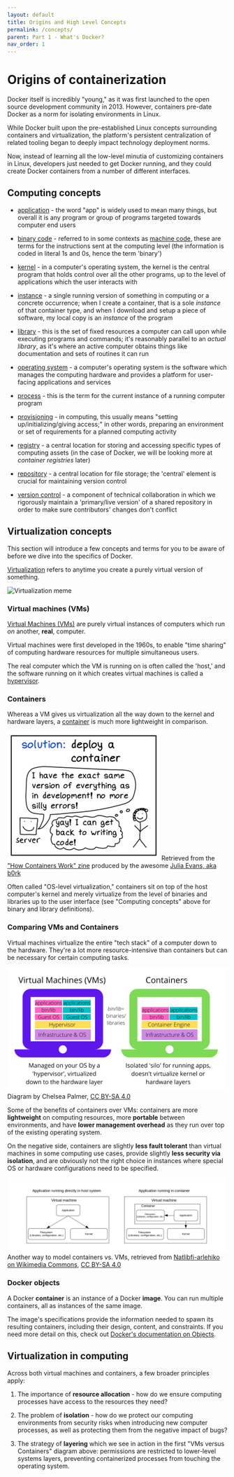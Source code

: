 ```yaml
---
layout: default
title: Origins and High Level Concepts
permalink: /concepts/
parent: Part 1 - What's Docker?
nav_order: 1
---
```


# Origins of containerization

Docker itself is incredibly "young," as it was first launched to the open source development community in 2013. However, containers pre-date Docker as a norm for isolating environments in Linux. 

While Docker built upon the pre-established Linux concepts surrounding containers and virtualization, the platform's persistent centralization of related tooling began to deeply impact technology deployment norms. 

Now, instead of learning all the low-level minutia of customizing containers in Linux, developers just needed to get Docker running, and they could create Docker containers from a number of different interfaces.
<br/>

## Computing concepts

* [application](https://en.wikipedia.org/wiki/Application_software) - the word "app" is widely used to mean many things, but overall it is any program or group of programs targeted towards computer end users

* [binary code](https://en.wikipedia.org/wiki/Binary_code) - referred to in some contexts as [machine code](https://en.wikipedia.org/wiki/Machine_code), these are terms for the instructions sent at the computing level (the information is coded in literal 1s and 0s, hence the term 'binary')

* [kernel](https://en.wikipedia.org/wiki/Kernel_(operating_system)) - in a computer's operating system, the kernel is the central program that holds control over all the other programs, up to the level of applications which the user interacts with

* [instance](https://en.wikipedia.org/wiki/Instance_(computer_science)) - a single running version of something in computing or a concrete occurrence; when I create a container, that is a sole *instance* of that container type, and when I download and setup a piece of software, my local copy is an *instance* of the program

* [library](https://en.wikipedia.org/wiki/Library_(computing)) - this is the set of fixed resources a computer can call upon while executing programs and commands; it's reasonably parallel to an *actual library*, as it's where an active computer obtains things like documentation and sets of routines it can run

* [operating system](https://en.wikipedia.org/wiki/Operating_system) - a computer's operating system is the software which manages the computing hardware and provides a platform for user-facing applications and services

* [process](https://en.wikipedia.org/wiki/Process_(computing)) - this is the term for the current instance of a running computer program

* [provisioning](https://en.wikipedia.org/wiki/Provisioning_(telecommunications)) - in computing, this usually means "setting up/initializing/giving access;" in other words, preparing an environment or set of requirements for a planned computing activity

* [registry](https://blogs.vmware.com/cloudnative/2017/06/21/what-is-a-container-registry/) - a central location for storing and accessing specific types of computing assets (in the case of Docker, we will be looking more at *container registries* later)

* [repository](https://techterms.com/definition/repository#:~:text=Terms%20%3A%20Repository%20Definition-,Repository,a%20central%20file%20storage%20location.&text=This%20may%20include%20multiple%20source,new%20versions%20of%20the%20program.) - a central location for file storage; the 'central' element is crucial for maintaining version control

* [version control](https://en.wikipedia.org/wiki/Version_control) - a component of technical collaboration in which we rigorously maintain a 'primary/live version' of a shared repository in order to make sure contributors' changes don't conflict

## Virtualization concepts

This section will introduce a few concepts and terms for you to be aware of before we dive into the specifics of Docker. 

[Virtualization](https://en.wikipedia.org/wiki/Virtualization) refers to anytime you create a purely virtual version of something.

![Virtualization meme](/figures/VIRTUALIZATION.png)

### Virtual machines (VMs)

[Virtual Machines (VMs)](https://en.wikipedia.org/wiki/Virtual_machine) are purely virtual instances of computers which run *on* another, **real**, computer. 

Virtual machines were first developed in the 1960s, to enable "time sharing" of computing hardware resources for multiple simultaneous users.

The real computer which the VM is running on is often called the 'host,' and the software running on it which creates virtual machines is called a [hypervisor](https://en.wikipedia.org/wiki/Hypervisor).

### Containers

Whereas a VM gives us virtualization all the way down to the kernel and hardware layers, a [container](https://en.wikipedia.org/wiki/OS-level_virtualization) is much more lightweight in comparison. 

![@b0rk on containers](figures/b0rkcontainer.png)
Retrieved from the ["How Containers Work" zine](https://wizardzines.com/zines/containers/) produced by the awesome [Julia Evans, aka b0rk](https://jvns.ca/)

Often called "OS-level virtualization," containers sit on top of the host computer's kernel and merely virtualize from the level of binaries and libraries up to the user interface (see "Computing concepts" above for binary and library definitions).

### Comparing VMs and Containers

Virtual machines virtualize the entire "tech stack" of a computer down to the hardware. They're a lot more resource-intensive than containers but can be necessary for certain computing tasks. 

![Containers versus VMs](figures/containersvsvm.png)
Diagram by Chelsea Palmer, [CC BY-SA 4.0](https://creativecommons.org/licenses/by-sa/4.0/)

Some of the benefits of containers over VMs: containers are more **lightweight** on computing resources, more **portable** between environments, and have **lower management overhead** as they run over top of the existing operating system.

On the negative side, containers are slightly **less fault tolerant** than virtual machines in some computing use cases, provide slightly **less security via isolation**, and are obviously not the right choice in instances where special OS or hardware configurations need to be specified.

![Containers versus VMs part 2](figures/wikicommonsVMcontainer.png)
Another way to model containers vs. VMs, retrieved from [Natlibfi-arlehiko on Wikimedia Commons](https://commons.wikimedia.org/wiki/File:Containers.png), [CC BY-SA 4.0](https://creativecommons.org/licenses/by-sa/4.0/)

### Docker objects

A Docker **container** is an instance of a Docker **image**. You can run multiple containers, all as instances of the same image. 

The image's specifications provide the information needed to spawn its resulting containers, including their design, content, and constraints. If you need more detail on this, check out [Docker's documentation on Objects](https://docs.docker.com/get-started/overview/#docker-objects).
<br/>

## Virtualization in computing

Across both virtual machines and containers, a few broader principles apply: 

1. The importance of **resource allocation** - how do we ensure computing processes have access to the resources they need?

2. The problem of **isolation** - how do we protect our computing environments from security risks when introducing new computer processes, as well as protecting them from the negative impact of bugs?

3. The strategy of **layering** which we see in action in the first "VMs versus Containers" diagram above: permissions are restricted to lower-level systems layers, preventing containerized processes from touching the operating system.